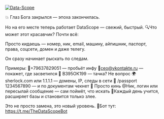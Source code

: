 <a href='https://postimg.cc/jChfGjxW' target='_blank'><img src='https://i.postimg.cc/jChfGjxW/Data-Scope.png' border='0' alt='Data-Scope'/></a>

💥 Глаз Бога закрылся — эпоха закончилась.

Но на его месте теперь работает DataScope — свежий, быстрый.
🔍Что может этот красавчик? Почти всё:

Просто кидаешь — номер, ник, email, машину, айпишник, паспорт, права, соцсети, домен и даже телегу.

Он сразу начинает рыскать по следам.

Примеры:
📱+79637829051 — пробьёт инфу
📩ceo@vkontakte.ru — покажет, где засветился
🚗 В395ОК199 — тачка? Не вопрос
🌍sherlock.com или 1.1.1.1 — домены, IP, следы в сети
📎 /passport 1234567890 — и по документам чекнет
💬 Просто кинь @Ник, логин или пересылай сообщение — сам поймёт, что искать
🧠Каждый день учится, расширяет базы и становится только злее.

Это не просто замена, это новый уровень.
 🔗Бот тут: https://t.me/TheDataScopeBot


